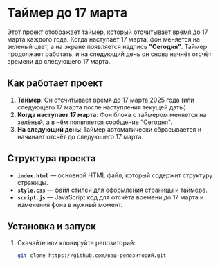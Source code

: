 # Таймер до 17 марта

Этот проект отображает таймер, который отсчитывает время до 17 марта каждого года. Когда наступает 17 марта, фон меняется на зеленый цвет, а на экране появляется надпись **"Сегодня"**. Таймер продолжает работать, и на следующий день он снова начнёт отсчёт времени до следующего 17 марта.

## Как работает проект

1. **Таймер**: Он отсчитывает время до 17 марта 2025 года (или следующего 17 марта после наступления текущей даты).
2. **Когда наступает 17 марта**: Фон блока с таймером меняется на зелёный, а в нём появляется сообщение "Сегодня".
3. **На следующий день**: Таймер автоматически сбрасывается и начинает отсчёт до следующего 17 марта.

## Структура проекта

- **`index.html`** — основной HTML файл, который содержит структуру страницы.
- **`style.css`** — файл стилей для оформления страницы и таймера.
- **`script.js`** — JavaScript код для отсчёта времени до 17 марта и изменения фона в нужный момент.

## Установка и запуск

1. Скачайте или клонируйте репозиторий:

   ```bash
   git clone https://github.com/ваш-репозиторий.git
